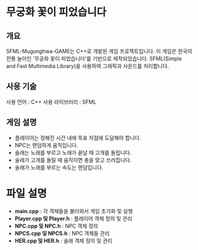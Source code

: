 # 무궁화 꽃이 피었습니다

## 개요
SFML-Mugunghwa-GAME는 C++로 개발된 게임 프로젝트입니다. 이 게임은 한국의 전통 놀이인 '무궁화 꽃이 피었습니다'를 기반으로 제작되었습니다. SFML(Simple and Fast Multimedia Library)을 사용하여 그래픽과 사운드를 처리합니다.

## 사용 기술
사용 언어 : C++
사용 라이브러리 : SFML

## 게임 설명
- 플레이어는 정해진 시간 내에 목표 지점에 도달해야 합니다.
- NPC는 랜덤하게 움직입니다.
- 술래는 노래를 부르고 노래가 끝날 때 고개를 돌립니다. 
- 술래가 고개를 돌릴 때 움직이면 총을 맞고 쓰러집니다.
- 술래가 노래를 부르는 속도는 랜덤입니다.

# 파일 설명
- **main.cpp** : 각 객체들을 불러와서 게임 초기화 및 실행
- **Player.cpp 및 Player.h** : 플레이어 객체 정의 및 관리
- **NPC.cpp 및 NPC.h** : NPC 객체 정의
- **NPCS.cpp 및 NPCS.h** : NPC 객체들 관리
- **HER.cpp 및 HER.h** : 술래 객체 정의 및 관리
